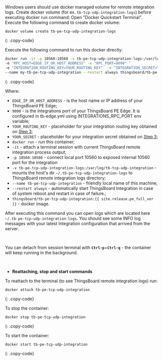 Windows users should use docker managed volume for remote integration logs. 
Create docker volume (for ex. `tb-tcp-udp-integration-logs`) before executing docker run command:
Open "Docker Quickstart Terminal". Execute the following command to create docker volume:

``` 
docker volume create tb-pe-tcp-udp-integration-logs
```
{: .copy-code}

Execute the following command to run this docker directly:

```bash
docker run -it -p 10560:10560 -v tb-pe-tcp-udp-integration-logs:/var/log/tb-tcp-udp-integration `
-e "RPC_HOST=EDGE_IP_OR_HOST_ADDRESS" -e "RPC_PORT=9090" `
-e "INTEGRATION_ROUTING_KEY=YOUR_ROUTING_KEY"  -e "INTEGRATION_SECRET=YOUR_SECRET" `
--name my-tb-pe-tcp-udp-integration --restart always thingsboard/tb-pe-tcp-udp-integration:{{ site.release.pe_full_ver }}
```
{: .copy-code}

Where: 
    
- `EDGE_IP_OR_HOST_ADDRESS` - is the host name or IP address of your ThingsBoard PE Edge;
- `9090` - is the integrations port of your ThingsBoard PE Edge. It is configured in tb-edge.yml using INTEGRATIONS_RPC_PORT env variable;   
- `YOUR_ROUTING_KEY` - placeholder for your integration routing key obtained on [Step 3](/docs/pe/edge/user-guide/integrations/remote-integrations/#step-3-save-remote-integration-credentials);
- `YOUR_SECRET` - placeholder for your integration secret obtained on [Step 3](/docs/pe/edge/user-guide/integrations/remote-integrations/#step-3-save-remote-integration-credentials);
- `docker run`              - run this container;
- `-it`                     - attach a terminal session with current ThingsBoard remote integration process output;
- `-p 10560:10560` - connect local port 10560 to exposed internal 10560 port for the integration
- `-v tb-pe-tcp-udp-integration-logs:/var/log/tb-tcp-udp-integration`   - mounts the host's dir `~/.tb-pe-tcp-udp-integration-logs` to ThingsBoard remote integration logs directory;
- `--name tb-pe-tcp-udp-integration`             - friendly local name of this machine;
- `--restart always`        - automatically start ThingsBoard Integration in case of system reboot and restart in case of failure.;
- `thingsboard/tb-pe-tcp-udp-integration:{{ site.release.pe_full_ver }}`          - docker image.

After executing this command you can open logs which are located here `~/.tb-pe-tcp-udp-integration-logs`. 
You should see some INFO log messages with your latest Integration configuration that arrived from the server.

<br>

You can detach from session terminal with **`Ctrl-p`**+**`Ctrl-q`** - the container will keep running in the background.

<br>

- **Reattaching, stop and start commands**

To reattach to the terminal (to see ThingsBoard remote integration logs) run:

```
docker attach tb-pe-tcp-udp-integration
```
{: .copy-code}

To stop the container:

```
docker stop tb-pe-tcp-udp-integration
```
{: .copy-code}

To start the container:

```
docker start tb-pe-tcp-udp-integration
```
{: .copy-code}
